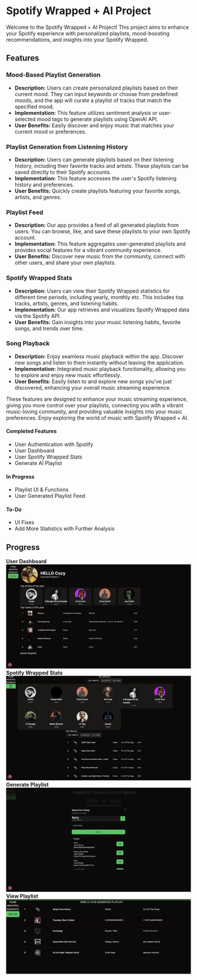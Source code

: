 # Spotify Wrapped + AI Project

Welcome to the Spotify Wrapped + AI Project! This project aims to enhance your Spotify experience with personalized playlists, mood-boosting recommendations, and insights into your Spotify Wrapped.

## Features

### Mood-Based Playlist Generation

- **Description:** Users can create personalized playlists based on their current mood. They can input keywords or choose from predefined moods, and the app will curate a playlist of tracks that match the specified mood.
- **Implementation:** This feature utilizes sentiment analysis or user-selected mood tags to generate playlists using OpenAI API.
- **User Benefits:** Easily discover and enjoy music that matches your current mood or preferences.

### Playlist Generation from Listening History

- **Description:** Users can generate playlists based on their listening history, including their favorite tracks and artists. These playlists can be saved directly to their Spotify accounts.
- **Implementation:** This feature accesses the user's Spotify listening history and preferences.
- **User Benefits:** Quickly create playlists featuring your favorite songs, artists, and genres.

### Playlist Feed

- **Description:** Our app provides a feed of all generated playlists from users. You can browse, like, and save these playlists to your own Spotify account.
- **Implementation:** This feature aggregates user-generated playlists and provides social features for a vibrant community experience.
- **User Benefits:** Discover new music from the community, connect with other users, and share your own playlists.

### Spotify Wrapped Stats

- **Description:** Users can view their Spotify Wrapped statistics for different time periods, including yearly, monthly etc. This includes top tracks, artists, genres, and listening habits.
- **Implementation:** Our app retrieves and visualizes Spotify Wrapped data via the Spotify API.
- **User Benefits:** Gain insights into your music listening habits, favorite songs, and trends over time.

### Song Playback

- **Description:** Enjoy seamless music playback within the app. Discover new songs and listen to them instantly without leaving the application.
- **Implementation:** Integrated music playback functionality, allowing you to explore and enjoy new music effortlessly.
- **User Benefits:** Easily listen to and explore new songs you've just discovered, enhancing your overall music streaming experience.

These features are designed to enhance your music streaming experience, giving you more control over your playlists, connecting you with a vibrant music-loving community, and providing valuable insights into your music preferences. Enjoy exploring the world of music with Spotify Wrapped + AI.

#### Completed Features

- User Authentication with Spotify
- User Dashboard
- User Spotify Wrapped Stats
- Generate AI Playlist

#### In Progress

- Playlist UI & Functions
- User Generated Playlist Feed

#### To-Do

- UI Fixes
- Add More Statistics with Further Analysis

## Progress

**User Dashboard**
![User Dashboard](/public/userDashboard.png)
**Spotify Wrapped Stats**
![Spotify Wrapped Stats](/public/wrappedStats.png)
**Generate Playlist**
![Generate Playlist](/public/createPlaylist.png)
**View Playlist**
![Playlist View](/public/generatedPlaylist.png)
